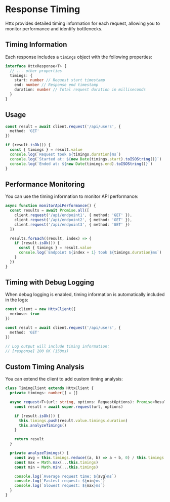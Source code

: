 # Response Timing

Httx provides detailed timing information for each request, allowing you to monitor performance and identify bottlenecks.

## Timing Information

Each response includes a `timings` object with the following properties:

```typescript
interface HttxResponse<T> {
  // ... other properties
  timings: {
    start: number // Request start timestamp
    end: number // Response end timestamp
    duration: number // Total request duration in milliseconds
  }
}
```

## Usage

```typescript
const result = await client.request('/api/users', {
  method: 'GET'
})

if (result.isOk()) {
  const { timings } = result.value
  console.log(`Request took ${timings.duration}ms`)
  console.log(`Started at: ${new Date(timings.start).toISOString()}`)
  console.log(`Ended at: ${new Date(timings.end).toISOString()}`)
}
```

## Performance Monitoring

You can use the timing information to monitor API performance:

```typescript
async function monitorApiPerformance() {
  const results = await Promise.all([
    client.request('/api/endpoint1', { method: 'GET' }),
    client.request('/api/endpoint2', { method: 'GET' }),
    client.request('/api/endpoint3', { method: 'GET' })
  ])

  results.forEach((result, index) => {
    if (result.isOk()) {
      const { timings } = result.value
      console.log(`Endpoint ${index + 1} took ${timings.duration}ms`)
    }
  })
}
```

## Timing with Debug Logging

When debug logging is enabled, timing information is automatically included in the logs:

```typescript
const client = new HttxClient({
  verbose: true
})

const result = await client.request('/api/users', {
  method: 'GET'
})

// Log output will include timing information:
// [response] 200 OK (150ms)
```

## Custom Timing Analysis

You can extend the client to add custom timing analysis:

```typescript
class TimingClient extends HttxClient {
  private timings: number[] = []

  async request<T>(url: string, options: RequestOptions): Promise<Result<HttxResponse<T>, Error>> {
    const result = await super.request(url, options)

    if (result.isOk()) {
      this.timings.push(result.value.timings.duration)
      this.analyzeTimings()
    }

    return result
  }

  private analyzeTimings() {
    const avg = this.timings.reduce((a, b) => a + b, 0) / this.timings.length
    const max = Math.max(...this.timings)
    const min = Math.min(...this.timings)

    console.log(`Average request time: ${avg}ms`)
    console.log(`Fastest request: ${min}ms`)
    console.log(`Slowest request: ${max}ms`)
  }
}
```
